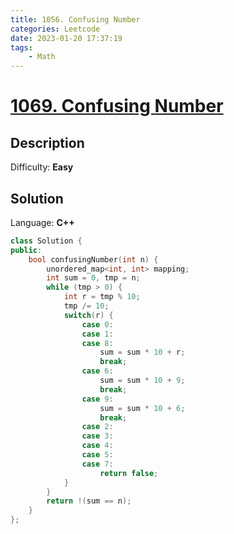 ```yaml
---
title: 1056. Confusing Number
categories: Leetcode
date: 2023-01-20 17:37:19
tags:
    - Math
---
```


# [1069\. Confusing Number](https://leetcode.com/problems/confusing-number/)

## Description

Difficulty: **Easy**

## Solution

Language: **C++**

```C++
class Solution {
public:
    bool confusingNumber(int n) {
        unordered_map<int, int> mapping;
        int sum = 0, tmp = n;
        while (tmp > 0) {
            int r = tmp % 10;
            tmp /= 10;
            switch(r) {
                case 0:
                case 1:
                case 8:
                    sum = sum * 10 + r;
                    break;
                case 6:
                    sum = sum * 10 + 9;
                    break;
                case 9:
                    sum = sum * 10 + 6;
                    break;
                case 2:
                case 3:
                case 4:
                case 5:
                case 7:
                    return false;
            }
        }
        return !(sum == n);
    }
};
```